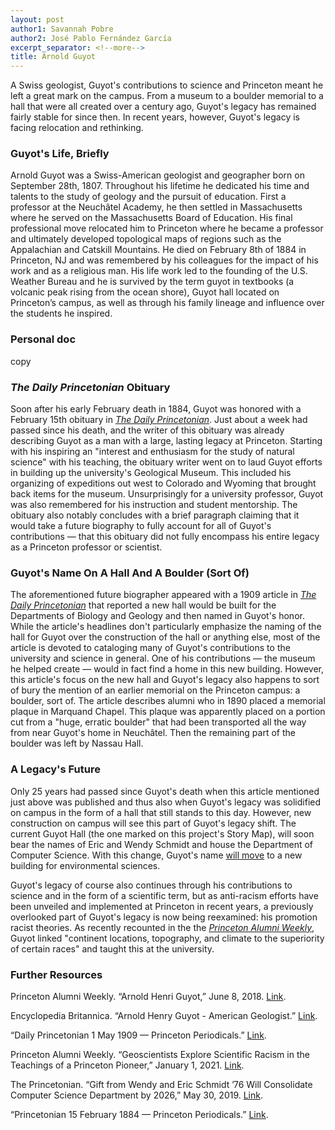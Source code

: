 ```yaml
---
layout: post
author1: Savannah Pobre
author2: José Pablo Fernández García
excerpt_separator: <!--more-->
title: Arnold Guyot
---
```


A Swiss geologist, Guyot's contributions to science and Princeton meant he left a great mark on the campus. From a museum to a boulder memorial to a hall that were all created over a century ago, Guyot's legacy has remained fairly stable for since then. In recent years, however, Guyot's legacy is facing relocation and rethinking. <!--more-->

### Guyot's Life, Briefly ###
Arnold Guyot was a Swiss-American geologist and geographer born on September 28th, 1807. Throughout his lifetime he dedicated his time and talents to the study of geology and the pursuit of education. First a professor at the Neuchâtel Academy, he then settled in Massachusetts where he served on the Massachusetts Board of Education. His final professional move relocated him to Princeton where he became a professor and ultimately developed topological maps of regions such as the Appalachian and Catskill Mountains. He died on February 8th of 1884 in Princeton, NJ and was remembered by his colleagues for the impact of his work and as a religious man. His life work led to the founding of the U.S. Weather Bureau and he is survived by the term guyot in textbooks (a volcanic peak rising from the ocean shore), Guyot hall located on Princeton’s campus, as well as through his family lineage and influence over the students he inspired.

### Personal doc ###
copy

### *The Daily Princetonian* Obituary ###
Soon after his early February death in 1884, Guyot was honored with a February 15th obituary in [*The Daily Princetonian*](https://papersofprinceton.princeton.edu/princetonperiodicals/?a=d&d=Princetonian18840215-01.2.12&e=-------en-20--1--txt-txIN-------). Just about a week had passed since his death, and the writer of this obituary was already describing Guyot as a man with a large, lasting legacy at Princeton. Starting with his inspiring an "interest and enthusiasm for the study of natural science" with his teaching, the obituary writer went on to laud Guyot efforts in building up the university's Geological Museum. This included his organizing of expeditions out west to Colorado and Wyoming that brought back items for the museum. Unsurprisingly for a university professor, Guyot was also remembered for his instruction and student mentorship. The obituary also notably concludes with a brief paragraph claiming that it would take a future biography to fully account for all of Guyot's contributions — that this obituary did not fully encompass his entire legacy as a Princeton professor or scientist.

### Guyot's Name On A Hall And A Boulder (Sort Of) ###
The aforementioned future biographer appeared with a 1909 article in [*The Daily Princetonian*](https://papersofprinceton.princeton.edu/princetonperiodicals/?a=d&d=Princetonian19090501-01.2.34&e=-------en-20--1-byDA-txt-txIN-%22albert+einstein%22------) that reported a new hall would be built for the Departments of Biology and Geology and then named in Guyot's honor. While the article's headlines don't particularly emphasize the naming of the hall for Guyot over the construction of the hall or anything else, most of the article is devoted to cataloging many of Guyot's contributions to the university and science in general. One of his contributions — the museum he helped create — would in fact find a home in this new building. However, this article's focus on the new hall and Guyot's legacy also happens to sort of bury the mention of an earlier memorial on the Princeton campus: a boulder, sort of. The article describes alumni who in 1890 placed a memorial plaque in Marquand Chapel. This plaque was apparently placed on a portion cut from a "huge, erratic boulder" that had been transported all the way from near Guyot's home in Neuchâtel. Then the remaining part of the boulder was left by Nassau Hall.

### A Legacy's Future ###
Only 25 years had passed since Guyot's death when this article mentioned just above was published and thus also when Guyot's legacy was solidified on campus in the form of a hall that still stands to this day. However, new construction on campus will see this part of Guyot's legacy shift. The current Guyot Hall (the one marked on this project's Story Map), will soon bear the names of Eric and Wendy Schmidt and house the Department of Computer Science. With this change, Guyot's name [will move](https://www.dailyprincetonian.com/article/2019/05/gift-from-eric-and-wendy-schmidt-will-consolidate-computer-science-department-by-2026) to a new building for environmental sciences.

Guyot's legacy of course also continues through his contributions to science and in the form of a scientific term, but as anti-racism efforts have been unveiled and implemented at Princeton in recent years, a previously overlooked part of Guyot's legacy is now being reexamined: his promotion racist theories. As recently recounted in the the [*Princeton Alumni Weekly*](https://paw.princeton.edu/article/geoscientists-explore-scientific-racism-teachings-princeton-pioneer), Guyot linked "continent locations, topography, and climate to the superiority of certain races" and taught this at the university.

### Further Resources ###
Princeton Alumni Weekly. “Arnold Henri Guyot,” June 8, 2018. [Link](https://paw.princeton.edu/article/arnold-henri-guyot).

Encyclopedia Britannica. “Arnold Henry Guyot - American Geologist.” [Link](https://www.britannica.com/biography/Arnold-Henry-Guyot).

“Daily Princetonian 1 May 1909 — Princeton Periodicals.” [Link](https://papersofprinceton.princeton.edu/princetonperiodicals/?a=d&d=Princetonian19090501-01.2.34).

Princeton Alumni Weekly. “Geoscientists Explore Scientific Racism in the Teachings of a Princeton Pioneer,” January 1, 2021. [Link](https://paw.princeton.edu/article/geoscientists-explore-scientific-racism-teachings-princeton-pioneer).

The Princetonian. “Gift from Wendy and Eric Schmidt ’76 Will Consolidate Computer Science Department by 2026,” May 30, 2019. [Link](https://www.dailyprincetonian.com/article/2019/05/gift-from-eric-and-wendy-schmidt-will-consolidate-computer-science-department-by-2026).

“Princetonian 15 February 1884 — Princeton Periodicals.” [Link](https://papersofprinceton.princeton.edu/princetonperiodicals/?a=d&d=Princetonian18840215-01.2.12).
